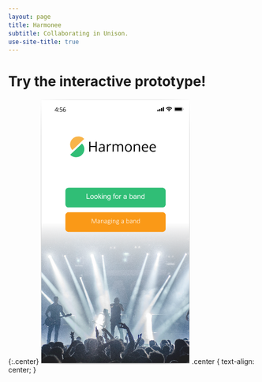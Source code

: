 ```yaml
---
layout: page
title: Harmonee
subtitle: Collaborating in Unison.
use-site-title: true
---
```

# Try the interactive prototype!

{:.center}
[<img src="/img/HarmoneeLanding.PNG">](https://projects.invisionapp.com/prototype/Harmonee-HIFI-ck3bu5fl200asdp01snod0bgk/play/1e10f1e4)
.center {
  text-align: center;
}
